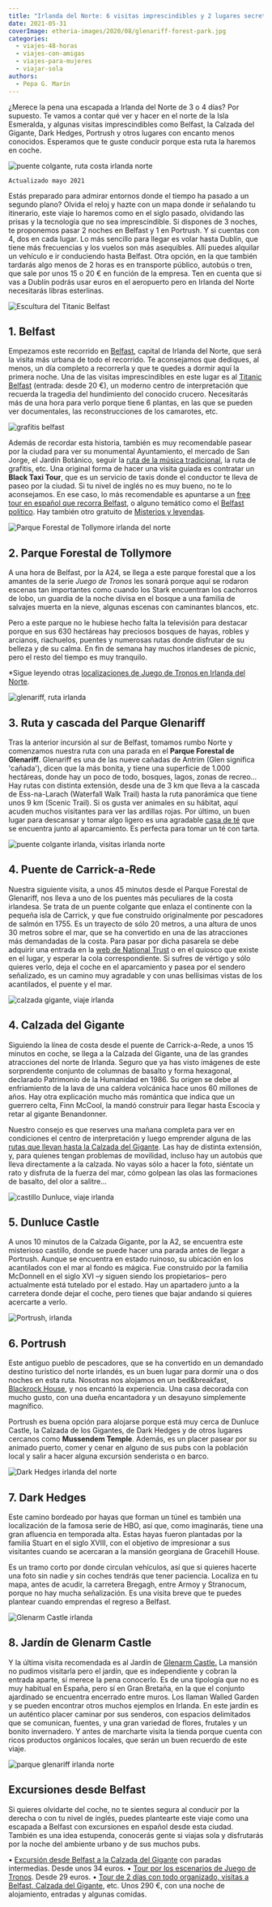 ```yaml
---
title: "Irlanda del Norte: 6 visitas imprescindibles y 2 lugares secretos"
date: 2021-05-31
coverImage: etheria-images/2020/08/glenariff-forest-park.jpg
categories: 
  - viajes-48-horas
  - viajes-con-amigas
  - viajes-para-mujeres
  - viajar-sola
authors: 
  - Pepa G. Marín
---
```


¿Merece la pena una escapada a Irlanda del Norte de 3 o 4 días? Por supuesto. Te vamos a contar qué ver y hacer en el norte de la Isla Esmeralda, y algunas visitas imprescindibles como Belfast, la Calzada del Gigante, Dark Hedges, Portrush y otros lugares con encanto menos conocidos. Esperamos que te guste conducir porque esta ruta la haremos en coche.

![puente colgante, ruta costa irlanda norte](etheria-images/2020/08/ruta-costa-norte-irlanda.jpg "Ruta desde el puente Carrick-a-Rede. © Pepa G./ Etheria Magazine")

```
Actualizado mayo 2021
```

Estás preparado para admirar entornos donde el tiempo ha pasado a un segundo plano? 
Olvida el reloj y hazte con un mapa donde ir señalando tu itinerario, este viaje lo 
haremos como en el siglo pasado, olvidando las prisas y la tecnología que no sea 
imprescindible. Si dispones de 3 noches, te proponemos pasar 2 noches en Belfast y 1 en 
Portrush. Y si cuentas con 4, dos en cada lugar. Lo más sencillo para llegar es volar 
hasta Dublín, que tiene más frecuencias y los vuelos son más asequibles. Allí puedes 
alquilar un vehículo e ir conduciendo hasta Belfast. Otra opción, en la que también 
tardarás algo menos de 2 horas es en transporte público, autobús o tren, que sale por 
unos 15 o 20 € en función de la empresa. Ten en cuenta que si vas a Dublín podrás usar 
euros en el aeropuerto pero en Irlanda del Norte necesitarás libras esterlinas. 

![Escultura del Titanic Belfast](etheria-images/2020/08/Titanic-belfast.jpg "Escultura del Titanic Belfast. © Pepa G./ Etheria Magazine")

## 1\. Belfast

Empezamos este recorrido en [Belfast](https://etheriamagazine.com/2019/11/04/que-ver-belfast-del-punk-al-diseno/), 
capital de Irlanda del Norte, que será la visita más urbana de todo el recorrido. Te 
aconsejamos que dediques, al menos, un día completo a recorrerla y que te quedes a 
dormir aquí la primera noche. Una de las visitas imprescindibles en este lugar es al [Titanic 
Belfast](https://www.civitatis.com/es/belfast/entrada-titanic-belfast/?aid=10211) 
(entrada: desde 20 €), un moderno centro de interpretación que recuerda la tragedia del 
hundimiento del conocido crucero. Necesitarás más de una hora para verlo porque tiene 6 
plantas, en las que se pueden ver documentales, las reconstrucciones de los camarotes, 
etc. 

![grafitis belfast](etheria-images/2020/08/ruta-grafitis-belfast.jpg "Ruta de los Grafitis en Belfast. © Pepa G./ Etheria Magazine")

Además de recordar esta historia, también es muy recomendable pasear por la ciudad para 
ver su monumental Ayuntamiento, el mercado de San Jorge, el Jardín Botánico, seguir la [ruta 
de la música tradicional](https://www.belfasttradtrail.com/), la ruta de grafitis, etc. 
Una original forma de hacer una visita guiada es contratar un **Black Taxi Tour**, que 
es un servicio de taxis donde el conductor te lleva de paseo por la ciudad. Si tu nivel 
de inglés no es muy bueno, no te lo aconsejamos. En ese caso, lo más recomendable es 
apuntarse a un [free tour en español que recorra 
Belfast](https://www.civitatis.com/es/belfast/free-tour-belfast/?aid=10211), o alguno 
temático como el [Belfast 
político](https://www.civitatis.com/es/belfast/tour-belfast-politico/?aid=10211). Hay 
también otro gratuito de [Misterios y 
leyendas](https://www.civitatis.com/es/belfast/free-tour-misterios-leyendas/?aid=10211). 

![Parque Forestal de Tollymore irlanda del norte](etheria-images/2020/08/irlanda-tollymore-forest.jpg "Parque Forestal de Tollymore. © Pepa G/ Etheria Magazine")

## 2\. Parque Forestal de Tollymore

A una hora de Belfast, por la A24, se llega a este parque forestal que a los amantes de 
la serie _Juego de Tronos_ les sonará porque aquí se rodaron escenas tan importantes 
como cuando los Stark encuentran los cachorros de lobo, un guardia de la noche divisa en 
el bosque a una familia de salvajes muerta en la nieve, algunas escenas con caminantes 
blancos, etc. 

Pero a este parque no le hubiese hecho falta la televisión para destacar porque en sus 
630 hectáreas hay preciosos bosques de hayas, robles y arcianos, riachuelos, puentes y 
numerosas rutas donde disfrutar de su belleza y de su calma. En fin de semana hay muchos 
irlandeses de pícnic, pero el resto del tiempo es muy tranquilo. 

\*Sigue leyendo otras [localizaciones de Juego de Tronos en Irlanda del 
Norte](https://etheriamagazine.com/2018/07/02/juego-de-tronos-en-irlanda-del-norte/). 

![glenariff, ruta irlanda](etheria-images/2020/08/ruta-glenariff-irlanda.jpg "Parque Forestal de Glenariff. © Pepa G./ Etheria Magazine")

## 3\. Ruta y cascada del Parque Glenariff

Tras la anterior incursión al sur de Belfast, tomamos rumbo Norte y comenzamos nuestra 
ruta con una parada en el **Parque Forestal de Glenariff**. Glenariff es una de las 
nueve cañadas de Antrim (Glen significa 'cañada'), dicen que la más bonita, y tiene una 
superficie de 1.000 hectáreas, donde hay un poco de todo, bosques, lagos, zonas de 
recreo... Hay rutas con distinta extensión, desde una de 3 km que lleva a la cascada de 
Ess-na-Larach (Waterfall Walk Trail) hasta la ruta panorámica que tiene unos 9 km 
(Scenic Trail). Si os gusta ver animales en su hábitat, aquí acuden muchos visitantes 
para ver las ardillas rojas. Por último, un buen lugar para descansar y tomar algo 
ligero es una agradable [casa de té](https://glenariff-teahouse.com) que se encuentra 
junto al aparcamiento. Es perfecta para tomar un té con tarta. 

![puente colgante irlanda, visitas irlanda norte](etheria-images/2020/08/puente-colgante-irlanda.jpg "Puente de Carrick-a-Rede. © Pepa. G./ Etheria Magazine")

## 4\. Puente de Carrick-a-Rede

Nuestra siguiente visita, a unos 45 minutos desde el Parque Forestal de Glenariff, nos 
lleva a uno de los puentes más peculiares de la costa irlandesa. Se trata de un puente 
colgante que enlaza el continente con la pequeña isla de Carrick, y que fue construido 
originalmente por pescadores de salmón en 1755. Es un trayecto de sólo 20 metros, a una 
altura de unos 30 metros sobre el mar, que se ha convertido en una de las atracciones 
más demandadas de la costa. Para pasar por dicha pasarela se debe adquirir una entrada 
en la [web de National Trust](https://www.nationaltrust.org.uk/carrick-a-rede) o en el 
quiosco que existe en el lugar, y esperar la cola correspondiente. Si sufres de vértigo 
y sólo quieres verlo, deja el coche en el aparcamiento y pasea por el sendero 
señalizado, es un camino muy agradable y con unas bellísimas vistas de los acantilados, 
el puente y el mar. 

![calzada gigante, viaje irlanda](etheria-images/2020/08/viaje-irlanda-calzada-gigante.jpg "Calzada del Gigante. © P.García/ Etheria Magazine")

## 4\. Calzada del Gigante

Siguiendo la línea de costa desde el puente de Carrick-a-Rede, a unos 15 minutos en 
coche, se llega a la Calzada del Gigante, una de las grandes atracciones del norte de 
Irlanda. Seguro que ya has visto imágenes de este sorprendente conjunto de columnas de 
basalto y forma hexagonal, declarado Patrimonio de la Humanidad en 1986. Su origen se 
debe al enfriamiento de la lava de una caldera volcánica hace unos 60 millones de años. 
Hay otra explicación mucho más romántica que indica que un guerrero celta, Finn McCool, 
la mandó construir para llegar hasta Escocia y retar al gigante Benandonner. 

Nuestro consejo es que reserves una mañana completa para ver en condiciones el centro de 
interpretación y luego emprender alguna de las [rutas que llevan hasta la Calzada del 
Gigante](https://www.nationaltrust.org.uk/giants-causeway). Las hay de distinta 
extensión, y, para quienes tengan problemas de movilidad, incluso hay un autobús que 
lleva directamente a la calzada. No vayas sólo a hacer la foto, siéntate un rato y 
disfruta de la fuerza del mar, cómo golpean las olas las formaciones de basalto, del 
olor a salitre... 

![castillo Dunluce, viaje irlanda](etheria-images/2020/08/viaje-irlanda-castillo-dunluce.jpg "Castillo de Dunluce. © P.García/ Etheria Magazine")

## 5\. Dunluce Castle

A unos 10 minutos de la Calzada Gigante, por la A2, se encuentra este misterioso 
castillo, donde se puede hacer una parada antes de llegar a Portrush. Aunque se 
encuentra en estado ruinoso, su ubicación en los acantilados con el mar al fondo es 
mágica. Fue construido por la familia McDonnell en el siglo XVI –y siguen siendo los 
propietarios– pero actualmente está tutelado por el estado. Hay un apartadero junto a la 
carretera donde dejar el coche, pero tienes que bajar andando si quieres acercarte a 
verlo. 

![Portrush, irlanda](etheria-images/2020/08/viaje-irlanda-portrush.jpg "Portrush. © P. García/ Etheria Magazine")

## 6\. Portrush

Este antiguo pueblo de pescadores, que se ha convertido en un demandado destino 
turístico del norte irlandés, es un buen lugar para dormir una o dos noches en esta 
ruta. Nosotras nos alojamos en un bed&breakfast, [Blackrock 
House](https://www.blackrockbandbportrush.com), y nos encantó la experiencia. Una casa 
decorada con mucho gusto, con una dueña encantadora y un desayuno simplemente magnífico. 

Portrush es buena opción para alojarse porque está muy cerca de Dunluce Castle, la 
Calzada de los Gigantes, de Dark Hedges y de otros lugares cercanos como **Mussendem 
Temple**. Además, es un placer pasear por su animado puerto, comer y cenar en alguno de 
sus pubs con la población local y salir a hacer alguna excursión senderista o en barco. 

![Dark Hedges irlanda del norte](etheria-images/2020/08/ruta-irlanda-dark-hedge.jpg "Dark Hedges. © Pepa G/ Etheria Magazine")

## 7\. Dark Hedges

Este camino bordeado por hayas que forman un túnel es también una localización de la 
famosa serie de HBO, así que, como imaginarás, tiene una gran afluencia en temporada 
alta. Estas hayas fueron plantadas por la familia Stuart en el siglo XVIII, con el 
objetivo de impresionar a sus visitantes cuando se acercaran a la mansión georgiana de 
Gracehill House. 

Es un tramo corto por donde circulan vehículos, así que si quieres hacerte una foto sin 
nadie y sin coches tendrás que tener paciencia. Localiza en tu mapa, antes de acudir, la 
carretera Bregagh, entre Armoy y Stranocum, porque no hay mucha señalización. Es una 
visita breve que te puedes plantear cuando emprendas el regreso a Belfast. 

![Glenarm Castle irlanda](etheria-images/2020/08/jardin-glenarm-castle.jpg "Flores del Jardín de Glenarm Castle. © Pepa G./ Etheria Magazine")

## 8\. Jardín de Glenarm Castle

Y la última visita recomendada es al Jardín de [Glenarm 
Castle.](http://www.glenarmcastle.com) La mansión no pudimos visitarla pero el jardín, 
que es independiente y cobran la entrada aparte, sí merece la pena conocerlo. Es de una 
tipología que no es muy habitual en España, pero sí en Gran Bretaña, en la que el 
conjunto ajardinado se encuentra encerrado entre muros. Los llaman Walled Garden y se 
pueden encontrar otros muchos ejemplos en Irlanda. En este jardín es un auténtico placer 
caminar por sus senderos, con espacios delimitados que se comunican, fuentes, y una gran 
variedad de flores, frutales y un bonito invernadero. Y antes de marcharte visita la 
tienda porque cuenta con ricos productos orgánicos locales, que serán un buen recuerdo 
de este viaje. 

![parque glenariff irlanda norte](etheria-images/2020/08/glenariff-forest-park.jpg "Cascada de Ess-na-Larach, en el Parque de Glenariff. © Pepa G./ Etheria Magazine")

## Excursiones desde Belfast

Si quieres olvidarte del coche, no te sientes segura al conducir por la derecha o con tu 
nivel de inglés, puedes plantearte este viaje como una escapada a Belfast con 
excursiones en español desde esta ciudad. También es una idea estupenda, conocerás gente 
si viajas sola y disfrutarás por la noche del ambiente urbano y de sus muchos pubs. 

• [Excursión desde Belfast a la Calzada del 
Gigante](https://www.civitatis.com/es/belfast/excursion-calzada-gigante/?aid=10211) con 
paradas intermedias. Desde unos 34 euros. • [Tour por los escenarios de Juego de 
Tronos](https://www.civitatis.com/es/belfast/tour-juego-tronos-calzada-gigante/?aid=10211). 
Desde 29 euros. • [Tour de 2 días con todo organizado, visitas a Belfast, Calzada del 
Gigante](https://www.civitatis.com/es/belfast/tour-2-dias-irlanda-norte/?aid=10211), 
etc. Unos 290 €, con una noche de alojamiento, entradas y algunas comidas.
